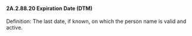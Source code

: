 #### 2A.2.88.20 Expiration Date (DTM)

Definition: The last date, if known, on which the person name is valid and active.
